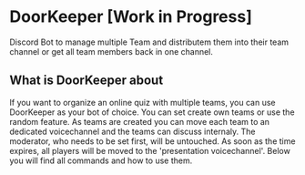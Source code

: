 # DoorKeeper [Work in Progress]
Discord Bot to manage multiple Team and distributem them into their team channel or get all team members back in one channel.

## What is DoorKeeper about
If you want to organize an online quiz with multiple teams, you can use DoorKeeper as your bot of choice. You can set create own teams or use the random feature. As teams are created you can move each team to an dedicated voicechannel and the teams can discuss internaly. The moderator, who needs to be set first, will be untouched. As soon as the time expires, all players will be moved to the 'presentation voicechannel'. 
Below you will find all commands and how to use them.
